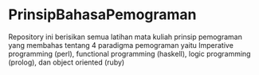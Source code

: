 # PrinsipBahasaPemograman
Repository ini berisikan semua latihan mata kuliah prinsip pemograman yang membahas tentang 4 paradigma pemograman yaitu Imperative programming (perl), functional programming (haskell), logic programming (prolog), dan object oriented (ruby)
